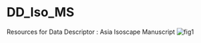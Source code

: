 # DD_Iso_MS
Resources for Data Descriptor : Asia Isoscape Manuscript
 ![fig1](https://github.com/AdaChornelia/DD_Iso_MS/blob/main/Figures/Fig%201_Asiascape-Eurasia.tiff "Isoscape")
